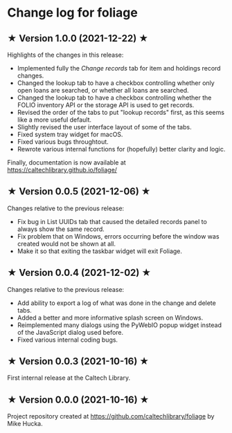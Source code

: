 # Change log for foliage

## ★ Version 1.0.0 (2021-12-22) ★

Highlights of the changes in this release:

* Implemented fully the _Change records_ tab for item and holdings record changes.
* Changed the lookup tab to have a checkbox controlling whether only open loans are searched, or whether all loans are searched.
* Changed the lookup tab to have a checkbox controlling whether the FOLIO inventory API or the storage API is used to get records.
* Revised the order of the tabs to put "lookup records" first, as this seems like a more useful default.
* Slightly revised the user interface layout of some of the tabs.
* Fixed system tray widget for macOS.
* Fixed various bugs throughtout.
* Rewrote various internal functions for (hopefully) better clarity and logic.

Finally, documentation is now available at https://caltechlibrary.github.io/foliage/


## ★ Version 0.0.5 (2021-12-06) ★

Changes relative to the previous release:

* Fix bug in List UUIDs tab that caused the detailed records panel to always show the same record.
* Fix problem that on Windows, errors occurring before the window was created would not be shown at all.
* Make it so that exiting the taskbar widget will exit Foliage.


## ★ Version 0.0.4 (2021-12-02) ★

Changes relative to the previous release:

* Add ability to export a log of what was done in the change and delete tabs.
* Added a better and more informative splash screen on Windows.
* Reimplemented many dialogs using the PyWebIO popup widget instead of the JavaScript dialog used before.
* Fixed various internal coding bugs.


## ★ Version 0.0.3 (2021-10-16) ★

First internal release at the Caltech Library.


## ★ Version 0.0.0 (2021-10-16) ★

Project repository created at https://github.com/caltechlibrary/foliage
by Mike Hucka.
